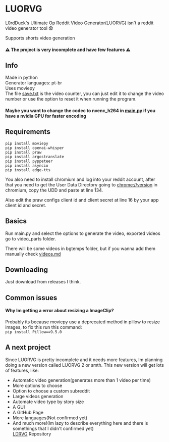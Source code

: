 # LUORVG
L0rdDuck's Ultimate Op Reddit Video Generator(LUORVG) isn't a reddit video generator tool 😨

Supports shorts video generation

#### ⚠ The project is very incomplete and have few features ⚠

## Info

Made in python  
Generator languages: pt-br  
Uses moviepy  
The file [save.txt](./save.txt) is the video counter, you can just edit it to change the video number or use the option to reset it when running the program.

#### Maybe you want to change the codec to nvenc_h264 in [main.py](./main.py) if you have a nvidia GPU for faster encoding

## Requirements

`pip install moviepy`  
`pip install openai-whisper`  
`pip install praw`  
`pip install argostranslate`  
`pip install pyppeteer`  
`pip install asyncio`  
`pip install edge-tts`  

You also need to install chromium and log into your reddit account, after that you need to get the User Data Directory going to [chrome://version](chrome://version/) in chromium, copy the UDD and paste at line 134.  

Also edit the praw configs client id and client secret at line 16 by your app client id and secret.

## Basics

Run main.py and select the options to generate the video, exported videos go to video_parts folder.  

There will be some videos in bgtemps folder, but if you wanna add them manually check [videos.md](./bgtemps/videos.md)  

## Downloading

Just download from releases I think.

## Common issues

#### Why Im getting a error about resizing a ImageClip?

Probably its because moviepy use a deprecated method in pillow to resize images, to fix this run this command:  
`pip install Pillow==9.5.0`

## A next project

Since LUORVG is pretty incomplete and it needs more features, Im planning doing a new version called LUORVG 2 or smth. This new version will get lots of features, like:  

* Automatic video generation(generates more than 1 video per time)
* More options to choose
* Option to choose a custom subreddit
* Large videos generation
* Automate video type by story size
* A GUI
* A GitHub Page
* More languages(Not confirmed yet)
* And much more!(Im lazy to describe everything here and there is somethings that I didn't confirmed yet)  
[LDRVG](https://github.com/L0rdDuck64/LDRVG) Repository